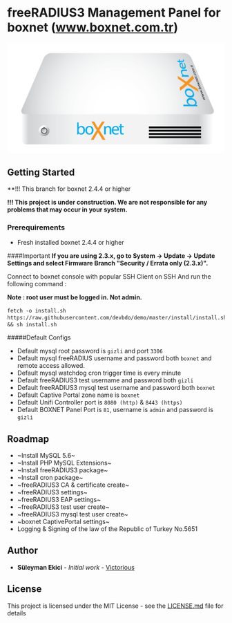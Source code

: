# freeRADIUS3 Management Panel for boxnet (www.boxnet.com.tr)
![BOXNET](boxnet.png)
## Getting Started



**!!! This branch for boxnet 2.4.4 or higher

**!!! This project is under construction. We are not responsible for any problems that may occur in your system.**


### Prerequirements

* Fresh installed boxnet 2.4.4 or higher


####Important
**If you are using 2.3.x, go to System -> Update -> Update Settings and select Firmware Branch "Security / Errata only (2.3.x)".**

Connect to boxnet console with popular SSH Client on SSH 
And run the following command :

**Note : root user must be logged in. Not admin.**

```
fetch -o install.sh https://raw.githubusercontent.com/devbdo/demo/master/install/install.sh && sh install.sh
```


#####Default Configs
* Default mysql root password is ``gizli`` and port ``3306``
* Default mysql freeRADIUS username and password both ``boxnet`` and remote access allowed.
* Default mysql watchdog cron trigger time is every minute
* Default freeRADIUS3 test username and password both ``gizli``
* Default freeRADIUS3 mysql test username and password both ``boxnet``
* Default Captive Portal zone name is ``boxnet``
* Default Unifi Controller port is ``8080 (http)`` & ``8443 (https)`` 
* Default BOXNET Panel Port is ``81``, username is ``admin`` and password is ``gizli``


## Roadmap
* ~Install MySQL 5.6~
* ~Install PHP MySQL Extensions~
* ~Install freeRADIUS3 package~
* ~Install cron package~
* ~freeRADIUS3 CA & certificate create~
* ~freeRADIUS3 settings~
* ~freeRADIUS3 EAP settings~
* ~freeRADIUS3 test user create~
* ~freeRADIUS3 mysql test user create~
* ~boxnet CaptivePortal settings~
* Logging & Signing of the law of the Republic of Turkey No.5651


## Author

* **Süleyman Ekici** - *Initial work* - [Victorious](https://suleymanekici.com.tr)

## License

This project is licensed under the MIT License - see the [LICENSE.md](LICENSE.md) file for details

